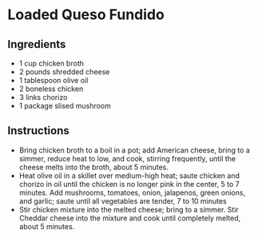 
# Loaded Queso Fundido

## Ingredients

- 1 cup chicken broth
- 2 pounds shredded cheese
- 1 tablespoon olive oil
- 2 boneless chicken
- 3 links chorizo
- 1 package slised mushroom

## Instructions

- Bring chicken broth to a boil in a pot; add American cheese, bring to a simmer, reduce heat to low, and cook, stirring frequently, until the cheese melts into the broth, about 5 minutes.
- Heat olive oil in a skillet over medium-high heat; saute chicken and chorizo in oil until the chicken is no longer pink in the center, 5 to 7 minutes. Add mushrooms, tomatoes, onion, jalapenos, green onions, and garlic; saute until all vegetables are tender, 7 to 10 minutes
- Stir chicken mixture into the melted cheese; bring to a simmer. Stir Cheddar cheese into the mixture and cook until completely melted, about 5 minutes.

